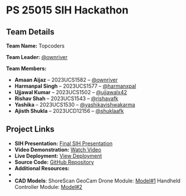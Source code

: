 # PS 25015 SIH Hackathon

## Team Details

**Team Name:** Topcoders  

**Team Leader:** [@ownriver](https://github.com/ownriver)  

**Team Members:**

- **Amaan Aijaz** – 2023UCS1582 – [@ownriver](https://github.com/ownriver)  
- **Harmanpal Singh** – 2023UCS1577 – [@harmanxpal](https://github.com/harmanxpal)  
- **Ujjawal Kumar** – 2023UCS1502 – [@ujjawalx42](https://github.com/ujjawalx42)  
- **Rishav Shah** – 2023UCS1543 – [@rishavafk](https://github.com/rishavafk)  
- **Yashika** – 2023UCS1530 – [@yashikavishwakarma](https://github.com/yashikavishwakarma)  
- **Ajisth Shukla** – 2023UCD12156 – [@shuklaafk](https://github.com/shuklaafk)  

## Project Links

- **SIH Presentation:** [Final SIH Presentation](https://www.canva.com/design/DAGywzE8Sz8/_o8TOKq4O2XZwdzarCCVAw/edit?utm_content=DAGywzE8Sz8&utm_campaign=designshare&utm_medium=link2&utm_source=sharebutton)  
- **Video Demonstration:** [Watch Video](https://youtu.be/n5xNAdsPdv8)  
- **Live Deployment:** [View Deployment](https://samundra-kula.vercel.app/)  
- **Source Code:** [GitHub Repository](https://github.com/ownriver/SIH_2025_Internal_Round_Submission_PS25015)  
- **Additional Resources:**
- 
- **CAD Models**:
ShoreScan GeoCam Drone Module: [Model#1]([https://drive.google.com/drive/folders/1YHBi8Aip7soEJXCMwnPSAQf9o9I9Tdsd](https://www.tinkercad.com/things/84hizXILJbO-shorescan-geocam-drone-module?sharecode=Tq12qgfbuLvRilAKAOE4jgVqaakFheexa76WJWMH-24))  
Handheld Controller Module: [Model#2]([https://drive.google.com/drive/folders/1YHBi8Aip7soEJXCMwnPSAQf9o9I9Tdsd](https://www.tinkercad.com/things/6KD16eLthtn-handheld-module?sharecode=TKlevXFPKt2gxHEIBRrMr_XSY4cIYDf4uJMF9Kl9bfs))
